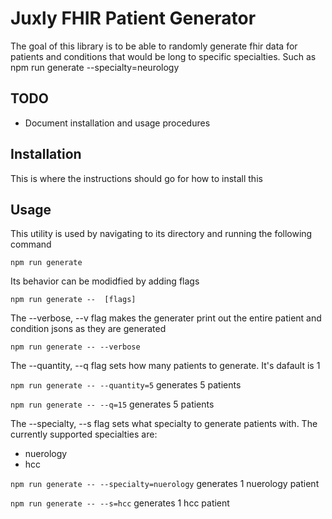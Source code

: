 # Juxly FHIR Patient Generator

The goal of this library is to be able to randomly generate fhir data for
patients and conditions that would be long to specific specialties. Such as npm
run generate --specialty=neurology

## TODO

* Document installation and usage procedures

## Installation

This is where the instructions should go for how to install this

## Usage

This utility is used by navigating to its directory and running the following command

`npm run generate`

Its behavior can be modidfied by adding flags

`npm run generate --  [flags]`

The --verbose, --v flag makes the generater print out the entire patient and condition jsons as they are generated

`npm run generate -- --verbose`

The --quantity, --q flag sets how many patients to generate. It's dafault is 1

`npm run generate -- --quantity=5` generates 5 patients

`npm run generate -- --q=15` generates 5 patients

The --specialty, --s flag sets what specialty to generate patients with. The currently supported specialties are:
* nuerology
* hcc

`npm run generate -- --specialty=nuerology` generates 1 nuerology patient

`npm run generate -- --s=hcc` generates 1 hcc patient
